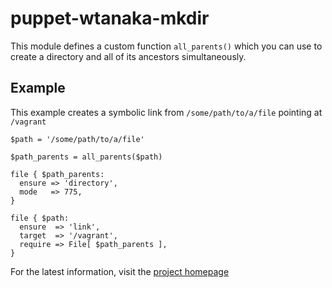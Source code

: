 puppet-wtanaka-mkdir
====================

This module defines a custom function `all_parents()` which you can
use to create a directory and all of its ancestors simultaneously.

Example
-------

This example creates a symbolic link from `/some/path/to/a/file`
pointing at `/vagrant`

    $path = '/some/path/to/a/file'

    $path_parents = all_parents($path)

    file { $path_parents:
      ensure => 'directory',
      mode   => 775,
    }

    file { $path:
      ensure  => 'link',
      target  => '/vagrant',
      require => File[ $path_parents ],
    }

For the latest information, visit the
[project homepage](http://wtanaka.com/puppet-wtanaka-mkdir)
